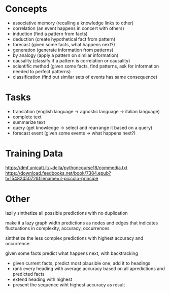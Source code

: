 # Concepts

- associative memory (recalling a knowledge links to other)
- correlation (an event happens in concert with others)
- induction (find a pattern from facts)
- deduction (create hypothetical fact from pattern)
- forecast (given some facts, what happens next?)
- generation (generate information from patterns)
- by analogy (apply a pattern on similar information)
- causality (classify if a pattern is correlation or causality)
- scientific method (given some facts, find patterns, ask for information needed to perfect patterns)
- classification (find out similar sets of events has same consequence)

# Tasks

- translation (english language -> agnostic language -> italian language)
- complete text
- summarize text
- query (get knowledge -> select and rearrange it based on a query)
- forecast event (given some events -> what happens next?)

# Training Data

https://dmf.unicatt.it/~della/pythoncourse18/commedia.txt
https://download.feedbooks.net/book/7384.epub?t=1548245072&filename=il-piccolo-principe

# Other

lazily sinthetize all possible predictions with no duplication

make it a lazy graph width predictions as nodes and edges that indicates fluctuations in complexity, accuracy, occurrences

sinthetize the less complex predictions with highest accuracy and occurrence

given some facts predict what happens next, with backtracking

- given current facts, predict most plausible one, add it to headings
- rank every heading with average accuracy based on all apredictions and predicted facts
- extend heading with highest
- present the sequence wiht highest accuracy as result
